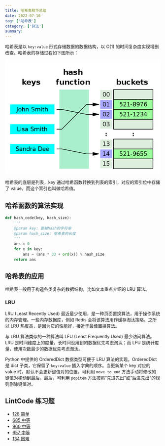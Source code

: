 ```yaml
---
title: 哈希表精华总结
date: 2022-07-10
tag: ['哈希表']
category: ['算法']
summary: 
---
```


哈希表是以 `key:value` 形式存储数据的数据结构，以 O(1) 的时间复杂度实现增删改查。哈希表的存储过程如下图所示：

![哈希表原理示意图](/images/2022-07-10/hash-table.png)

哈希表的底层是列表，key 通过哈希函数转换到列表的索引，对应的索引位中存储了 value，而这个索引也叫做哈希值。

## 哈希函数的算法实现
```python
def hash_code(key, hash_size):
    '''
    @param key: 要被hash的字符串
    @param hash_size: 哈希表的长度
    '''
    ans = 0
    for x in key:
        ans = (ans * 33 + ord(x)) % hash_size
    return ans
```
## 哈希表的应用

哈希表一般用于构造各类复杂的数据结构，比如文本重点介绍的 LRU 算法。

### LRU
LRU (Least Recently Used) 最近最少使用，是一种页面置换算法，用于操作系统的内存管理。一些内存数据库，例如 Redis 会将该算法用作缓存淘汰策略。之所以 LRU 热度高，是因为它的性能好，接近于最佳置换算法。

与 LRU 算法类似的一种算法叫 LFU (Least Frequently Used) 最少访问算法。LRU 是时间维度上的度量，长时间没用到的数据优先考虑淘汰；而 LFU 是统计度量，使用次数最少的数据优先考虑淘汰。

Python 中提供的 OrderedDict 数据类型可便于 LRU 算法的实现。OrderedDict 是 dict 子类，它保留了 `key:value` 插入字典的顺序。当更新某个 key 对应的 value 时，默认不会更新键值对的位置，可利用 `move_to_end` 方法手动将修改的键值对移动到最后。最后，可利用 `popitem` 方法按照“先进先出”或“后进先出”的规则删除键值对。

## LintCode 练习题
+ [128 简单](https://www.lintcode.com/problem/128/)
+ [685 中等](https://www.lintcode.com/problem/685/)
+ [960 中等](https://www.lintcode.com/problem/960/)
+ [657 中等](https://www.lintcode.com/problem/657/)
+ [134 困难](https://www.lintcode.com/problem/134/)
